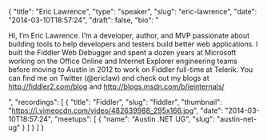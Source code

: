 {
  "title": "Eric Lawrence",
  "type": "speaker",
  "slug": "eric-lawrence",
  "date": "2014-03-10T18:57:24",
  "draft": false,
  "bio": "<p>Hi, I’m Eric Lawrence. I’m a developer, author, and MVP passionate about building tools to help developers and testers build better web applications. I built the Fiddler Web Debugger and spent a dozen years at Microsoft working on the Office Online and Internet Explorer engineering teams before moving to Austin in 2012 to work on Fiddler full-time at Telerik. You can find me on Twitter (@ericlaw) and check out my blogs at http://fiddler2.com/blog and http://blogs.msdn.com/b/ieinternals/</p>",
  "recordings": [
    {
      "title": "Fiddler",
      "slug": "fiddler",
      "thumbnail": "https://i.vimeocdn.com/video/482639988_295x166.jpg",
      "date": "2014-03-10T18:57:24",
      "meetups": [
        {
          "name": "Austin .NET UG",
          "slug": "austin-net-ug"
        }
      ]
    }
  ]
}